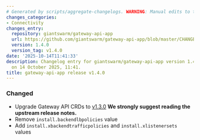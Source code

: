 ```yaml
---
# Generated by scripts/aggregate-changelogs. WARNING: Manual edits to this files will be overwritten.
changes_categories:
- Connectivity
changes_entry:
  repository: giantswarm/gateway-api-app
  url: https://github.com/giantswarm/gateway-api-app/blob/master/CHANGELOG.md#140---2025-10-14
  version: 1.4.0
  version_tag: v1.4.0
date: '2025-10-14T11:41:33'
description: Changelog entry for giantswarm/gateway-api-app version 1.4.0, published
  on 14 October 2025, 11:41.
title: gateway-api-app release v1.4.0
---
```


### Changed
- Upgrade Gateway API CRDs to [v1.3.0](https://github.com/kubernetes-sigs/gateway-api/releases/tag/v1.3.0)
  **We strongly suggest reading the upstream release notes.**
- Remove `install.backendlbpolicies` value
- Add `install.xbackendtrafficpolicies` and `install.xlistenersets` values
